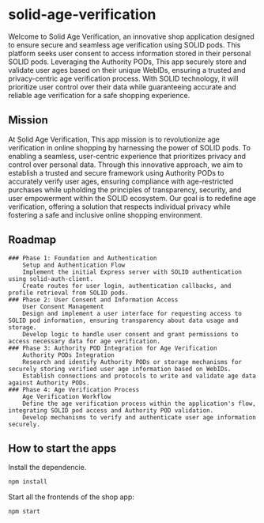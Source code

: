 # solid-age-verification
Welcome to Solid Age Verification, an innovative shop application designed to ensure secure and seamless age verification using SOLID pods. This platform seeks user consent to access information stored in their personal SOLID pods. Leveraging the Authority PODs, This app securely store and validate user ages based on their unique WebIDs, ensuring a trusted and privacy-centric age verification process. With SOLID technology, it will prioritize user control over their data while guaranteeing accurate and reliable age verification for a safe shopping experience.

## Mission
At Solid Age Verification, This app mission is to revolutionize age verification in online shopping by harnessing the power of SOLID pods. To enabling a seamless, user-centric experience that prioritizes privacy and control over personal data. Through this innovative approach, we aim to establish a trusted and secure framework using Authority PODs to accurately verify user ages, ensuring compliance with age-restricted purchases while upholding the principles of transparency, security, and user empowerment within the SOLID ecosystem. Our goal is to redefine age verification, offering a solution that respects individual privacy while fostering a safe and inclusive online shopping environment.

## Roadmap
    ### Phase 1: Foundation and Authentication
        Setup and Authentication Flow
        Implement the initial Express server with SOLID authentication using solid-auth-client.
        Create routes for user login, authentication callbacks, and profile retrieval from SOLID pods.
    ### Phase 2: User Consent and Information Access
        User Consent Management
        Design and implement a user interface for requesting access to SOLID pod information, ensuring transparency about data usage and storage.
        Develop logic to handle user consent and grant permissions to access necessary data for age verification.
    ### Phase 3: Authority POD Integration for Age Verification
        Authority PODs Integration
        Research and identify Authority PODs or storage mechanisms for securely storing verified user age information based on WebIDs.
        Establish connections and protocols to write and validate age data against Authority PODs.
    ### Phase 4: Age Verification Process
        Age Verification Workflow
        Define the age verification process within the application's flow, integrating SOLID pod access and Authority POD validation.
        Develop mechanisms to verify and authenticate user age information securely.

## How to start the apps

Install the dependencie.

```bash
npm install
```

Start all the frontends of the shop app:

```bash
npm start
```

